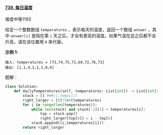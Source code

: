 #### [739. 每日温度](https://leetcode.cn/problems/daily-temperatures/)

难度中等1193

给定一个整数数组 `temperatures` ，表示每天的温度，返回一个数组 `answer` ，其中 `answer[i]` 是指在第 `i` 天之后，才会有更高的温度。如果气温在这之后都不会升高，请在该位置用 `0` 来代替。

 

**示例 1:**

```
输入: temperatures = [73,74,75,71,69,72,76,73]
输出: [1,1,4,2,1,1,0,0]
```



题解：

```python
class Solution:
    def dailyTemperatures(self, temperatures: List[int]) -> List[int]:
        stack = [] ###(i,temp[i])
        right_larger = [0]*len(temperatures)
        for i in range(len(temperatures)):
            while len(stack) and stack[-1][1] < temperatures[i]:
                top = stack.pop()
                right_larger[top[0]] = i - top[0]
            stack.append((i,temperatures[i]))
        return right_larger
```

